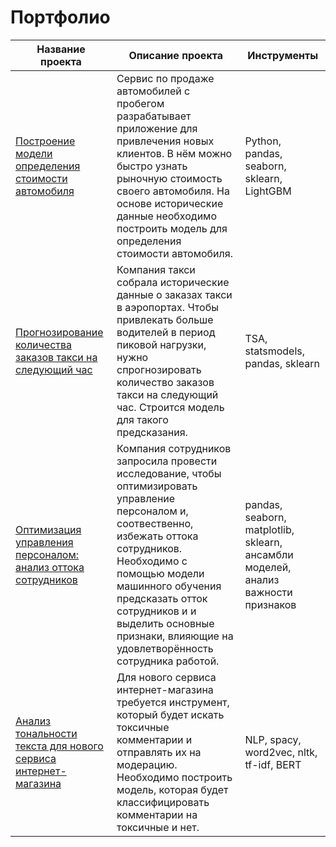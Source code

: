 # Портфолио

| Название проекта | Описание проекта | Инструменты |
|----------|----------|----------|
| [Построение модели определения стоимости автомобиля](https://github.com/annavntv/portfolio-DS/tree/main/auto_price)| Сервис по продаже автомобилей с пробегом  разрабатывает приложение для привлечения новых клиентов. В нём можно быстро узнать рыночную стоимость своего автомобиля. На основе исторические данные необходимо построить модель для определения стоимости автомобиля.| Python, pandas, seaborn, sklearn, LightGBM |
| [Прогнозирование количества заказов такси на следующий час](https://github.com/annavntv/portfolio-DS/tree/main/taxi_orders_tsa)    |Компания такси собрала исторические данные о заказах такси в аэропортах. Чтобы привлекать больше водителей в период пиковой нагрузки, нужно спрогнозировать количество заказов такси на следующий час. Строится модель для такого предсказания.   | TSA, statsmodels, pandas, sklearn    |
| [Оптимизация управления персоналом: анализ оттока сотрудников](https://github.com/annavntv/portfolio-DS/tree/main/hr_analytics)   |Компания сотрудников запросила провести исследование, чтобы оптимизировать управление персоналом и, соотвественно, избежать оттока сотрудников. Необходимо с помощью модели машинного обучения предсказать отток сотрудников и и выделить основные признаки, влияющие на удовлетворённость сотрудника работой.   |  pandas, seaborn, matplotlib, sklearn, ансамбли моделей, анализ важности признаков   |
| [Анализ тональности текста для нового сервиса интернет-магазина](https://github.com/annavntv/portfolio-DS/tree/main/nlp_comments)   |Для нового сервиса интернет-магазина требуется инструмент, который будет искать токсичные комментарии и отправлять их на модерацию. Необходимо построить модель, которая будет классифицировать комментарии на токсичные и нет.| NLP, spacy, word2vec, nltk, tf-idf, BERT |

